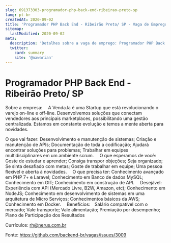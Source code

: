 ```yaml
---
slug: 691373303-programador-php-back-end-ribeirao-preto-sp
lang: pt-br
createdAt: 2020-09-02
title: 'Programador PHP Back End - Ribeirão Preto/ SP - Vaga de Emprego'
sitemap:
  lastModified: 2020-09-02
meta:
  description: 'Detalhes sobre a vaga de emprego: Programador PHP Back End - Ribeirão Preto/ SP'
  twitter:
    card: summary
    site: '@nawarian'
---
```


# Programador PHP Back End - Ribeirão Preto/ SP

Sobre a empresa:
⠀
A Venda.la é uma Startup que está revolucionando o varejo on-line e off-line. Desenvolvemos soluções que conectam vendedores aos principais marketplaces, possibilitando uma gestão centralizada. Estamos em constante evolução e temos a mente aberta para novidades.

O que vai fazer:
Desenvolvimento e manutenção de sistemas;
Criação e manutenção de APIs;
Documentação de toda a codificação;
Ajudará encontrar soluções para problemas;
Trabalhar em equipes multidisciplinares em um ambiente scrum.
⠀
O que esperamos de você:
Goste de estudar e aprender;
Consiga transpor objeções;
Seja organizado;
Se sinta desafiado com metas;
Goste de trabalhar em equipe;
Uma pessoa flexível e aberta à novidades.
⠀
O que precisa ter:
Conhecimento avançado em PHP 7+ e Laravel;
Conhecimento em Banco de dados MySQL;
Conhecimento em GIT;
Conhecimento em construção de API.
⠀
Desejável:
Experiência com API (Mercado Livre, B2W, Amazon, etc);
Conhecimento em NodeJS;
Conhecimento em desenvolvimento de sistemas em uma arquitetura de Micro Serviços;
Conhecimentos básicos da AWS;
Conhecimento em Docker.
⠀
Benefícios:⠀
Salário compatível com o mercado;
Vale transporte;
Vale alimentação;
Premiação por desempenho;
Plano de Participação dos Resultados

Currículos: rh@nerus.com.br

Fonte: https://github.com/backend-br/vagas/issues/3009
